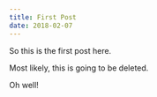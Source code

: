 ```yaml
---
title: First Post
date: 2018-02-07
---
```


So this is the first post here.

Most likely, this is going to be deleted.

Oh well!
